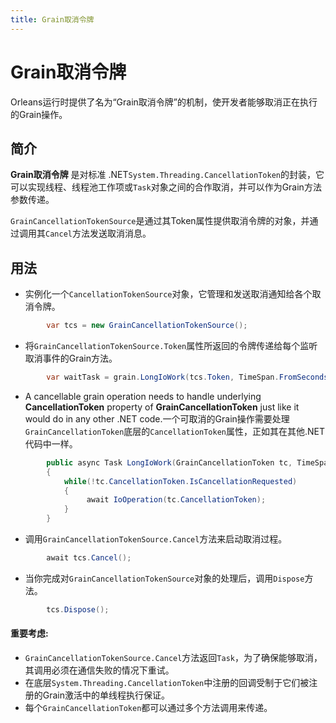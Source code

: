 ```yaml
---
title: Grain取消令牌
---
```


# Grain取消令牌

Orleans运行时提供了名为“Grain取消令牌”的机制，使开发者能够取消正在执行的Grain操作。



## 简介
**Grain取消令牌** 是对标准 .NET`System.Threading.CancellationToken`的封装，它可以实现线程、线程池工作项或`Task`对象之间的合作取消，并可以作为Grain方法参数传递。

`GrainCancellationTokenSource`是通过其Token属性提供取消令牌的对象，并通过调用其`Cancel`方法发送取消消息。 

## 用法

* 实例化一个`CancellationTokenSource`对象，它管理和发送取消通知给各个取消令牌。

``` csharp
        var tcs = new GrainCancellationTokenSource();
```
* 将`GrainCancellationTokenSource.Token`属性所返回的令牌传递给每个监听取消事件的Grain方法。

``` csharp
        var waitTask = grain.LongIoWork(tcs.Token, TimeSpan.FromSeconds(10));
```
* A cancellable grain operation needs to handle underlying **CancellationToken** property of **GrainCancellationToken** just like it would do in any other .NET code.一个可取消的Grain操作需要处理`GrainCancellationToken`底层的`CancellationToken`属性，正如其在其他.NET代码中一样。

``` csharp
        public async Task LongIoWork(GrainCancellationToken tc, TimeSpan delay)
        {
            while(!tc.CancellationToken.IsCancellationRequested)
            {
                 await IoOperation(tc.CancellationToken);
            }
        }
```
* 调用`GrainCancellationTokenSource.Cancel`方法来启动取消过程。

``` csharp
        await tcs.Cancel();
```
* 当你完成对`GrainCancellationTokenSource`对象的处理后，调用`Dispose`方法。

``` csharp
        tcs.Dispose();
```


 #### 重要考虑:

* `GrainCancellationTokenSource.Cancel`方法返回`Task`，为了确保能够取消，其调用必须在通信失败的情况下重试。
* 在底层`System.Threading.CancellationToken`中注册的回调受制于它们被注册的Grain激活中的单线程执行保证。
* 每个`GrainCancellationToken`都可以通过多个方法调用来传递。

